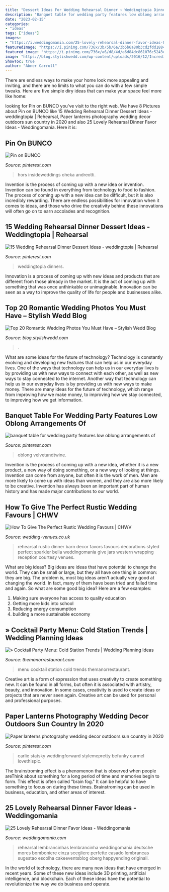 ```yaml
---
title: "Dessert Ideas For Wedding Rehearsal Dinner ~ Weddingtopia Dinners"
description: "Banquet table for wedding party features low oblong arrangements of"
date: "2023-02-15"
categories:
- "ideas"
tags: ["ideas"]
images:
- "https://i.weddingomania.com/25-lovely-rehearsal-dinner-favor-ideas-8-500x718.jpg"
featuredImage: "https://i.pinimg.com/736x/3b/5b/6a/3b5b6a80b3cd2fdd18846fbeb71c913a.jpg"
featured_image: "https://i.pinimg.com/736x/a6/d8/4d/a6d84dc861076c5243ca233c9ecaed61.jpg"
image: "https://blog.stylishwedd.com/wp-content/uploads/2016/12/Incredible-Night-Wedding-Photos-Ideas-You-Must-See.jpg"
ShowToc: true
author: "Abner Carroll"
---
```



There are endless ways to make your home look more appealing and inviting, and there are no limits to what you can do with a few simple tweaks. Here are five simple diry ideas that can make your space feel more like home:

	

		
looking for Pin on BUNCO you've visit to the right web. We have 8 Pictures about Pin on BUNCO like 15 Wedding Rehearsal Dinner Dessert Ideas - weddingtopia | Rehearsal, Paper lanterns photography wedding decor outdoors sun country in 2020 and also 25 Lovely Rehearsal Dinner Favor Ideas - Weddingomania. Here it is:
		
    
## Pin On BUNCO

<img loading=lazy src="https://i.pinimg.com/736x/a6/d8/4d/a6d84dc861076c5243ca233c9ecaed61.jpg" onerror="this.onerror=null;this.src='https://tse4.mm.bing.net/th?id=OIP.g4tCrBucC-kwYBlXW6dgnQHaLF&amp;pid=15.1';" alt="Pin on BUNCO">

_Source: pinterest.com_

>hors insideweddings oheka andreotti. 

	

Invention is the process of coming up with a new idea or invention. Invention can be found in everything from technology to food to fashion. The process of coming up with a new idea can be difficult, but it is also incredibly rewarding. There are endless possibilities for innovation when it comes to ideas, and those who drive the creativity behind these innovations will often go on to earn accolades and recognition.

    
## 15 Wedding Rehearsal Dinner Dessert Ideas - Weddingtopia | Rehearsal

<img loading=lazy src="https://i.pinimg.com/736x/6b/df/11/6bdf1111574dd2edc5cdd48dcc6dc31f.jpg" onerror="this.onerror=null;this.src='https://tse2.mm.bing.net/th?id=OIP._MiBT5r9uW-l4rFrjaGToQHaJ3&amp;pid=15.1';" alt="15 Wedding Rehearsal Dinner Dessert Ideas - weddingtopia | Rehearsal">

_Source: pinterest.com_

>weddingtopia dinners. 

	

Innovation is a process of coming up with new ideas and products that are different from those already in the market. It is the act of coming up with something that was once unthinkable or unimaginable. Innovation can be seen as a way to improve the quality of life for people and businesses alike.

    
## Top 20 Romantic Wedding Photos You Must Have – Stylish Wedd Blog

<img loading=lazy src="https://blog.stylishwedd.com/wp-content/uploads/2016/12/Incredible-Night-Wedding-Photos-Ideas-You-Must-See.jpg" onerror="this.onerror=null;this.src='https://tse2.mm.bing.net/th?id=OIP.YozKD3NQw8_L1UmgONwQIQHaKc&amp;pid=15.1';" alt="Top 20 Romantic Wedding Photos You Must Have – Stylish Wedd Blog">

_Source: blog.stylishwedd.com_

>. 

	

What are some ideas for the future of technology?
Technology is constantly evolving and developing new features that can help us in our everyday lives. One of the ways that technology can help us in our everyday lives is by providing us with new ways to connect with each other, as well as new ways to stay connected to the internet. Another way that technology can help us in our everyday lives is by providing us with new ways to make money. There are many ideas for the future of technology, which range from improving how we make money, to improving how we stay connected, to improving how we get information.

    
## Banquet Table For Wedding Party Features Low Oblong Arrangements Of

<img loading=lazy src="https://i.pinimg.com/736x/70/42/9b/70429bb4da5bfbf30632cc4db43cb91a.jpg" onerror="this.onerror=null;this.src='https://tse1.mm.bing.net/th?id=OIP.HTzRb4tTe8koeXvRn5EOSQHaLH&amp;pid=15.1';" alt="banquet table for wedding party features low oblong arrangements of">

_Source: pinterest.com_

>oblong velvetandtwine. 

	

Invention is the process of coming up with a new idea, whether it is a new product, a new way of doing something, or a new way of looking at things. Invention can come from anyone, but often it is the work of men. Men are more likely to come up with ideas than women, and they are also more likely to be creative. Invention has always been an important part of human history and has made major contributions to our world.

    
## How To Give The Perfect Rustic Wedding Favours | CHWV

<img loading=lazy src="https://www.wedding-venues.co.uk/sites/default/files/Perfect-Rustic-Wedding-Favours-Bella-Amante-Photography.jpg" onerror="this.onerror=null;this.src='https://tse3.mm.bing.net/th?id=OIP.jo_lFGqqYep4Mfc_qZyV7AHaLH&amp;pid=15.1';" alt="How To Give The Perfect Rustic Wedding Favours | CHWV">

_Source: wedding-venues.co.uk_

>rehearsal rustic dinner barn decor favors favours decorations styled perfect sparkler bella weddingomania give jars western wrapping reception courtesy venues. 

	

What are big ideas?
Big ideas are ideas that have potential to change the world. They can be small or large, but they all have one thing in common: they are big. The problem is, most big ideas aren't actually very good at changing the world. In fact, many of them have been tried and failed time and again. So what are some good big idea? Here are a few examples: 
1. Making sure everyone has access to quality education 
2. Getting more kids into school 
3. Reducing energy consumption 
4. building a more sustainable economy 

    
## » Cocktail Party Menu: Cold Station Trends | Wedding Planning Ideas

<img loading=lazy src="http://www.themanorrestaurant.com/blog/wp-content/uploads/2012/07/Wedding-menu.jpg" onerror="this.onerror=null;this.src='https://tse4.mm.bing.net/th?id=OIP.0i6jAxaC3Xmyk6xllTeyJwHaE7&amp;pid=15.1';" alt="» Cocktail Party Menu: Cold Station Trends | Wedding Planning Ideas">

_Source: themanorrestaurant.com_

>menu cocktail station cold trends themanorrestaurant. 

	

Creative art is a form of expression that uses creativity to create something new. It can be found in all forms, but often it is associated with artistry, beauty, and innovation. In some cases, creativity is used to create ideas or projects that are never seen again. Creative art can be used for personal and professional purposes.

    
## Paper Lanterns Photography Wedding Decor Outdoors Sun Country In 2020

<img loading=lazy src="https://i.pinimg.com/736x/3b/5b/6a/3b5b6a80b3cd2fdd18846fbeb71c913a.jpg" onerror="this.onerror=null;this.src='https://tse4.mm.bing.net/th?id=OIP.bTZf9ZbFupNxVXFSn76zLAAAAA&amp;pid=15.1';" alt="Paper lanterns photography wedding decor outdoors sun country in 2020">

_Source: pinterest.com_

>carlie statsky weddingforward stylemepretty befunky carmel lovethispic. 

	

The brainstroming effect is a phenomenon that is observed when people areThink about something for a long period of time and memories begin to form. This effect is often called "brain fog." It can be helpful to have something to focus on during these times. Brainstroming can be used in business, education, and other areas of interest.

    
## 25 Lovely Rehearsal Dinner Favor Ideas - Weddingomania

<img loading=lazy src="https://i.weddingomania.com/25-lovely-rehearsal-dinner-favor-ideas-8-500x718.jpg" onerror="this.onerror=null;this.src='https://tse2.mm.bing.net/th?id=OIP.MIYoTASiHvrkXTzHc7AV-wHaKo&amp;pid=15.1';" alt="25 Lovely Rehearsal Dinner Favor Ideas - Weddingomania">

_Source: weddingomania.com_

>rehearsal lembrancinhas lembrancinha weddingomania deutsche mores bomboniere cinza scegliere perfette casado lembrancas sugestao escolha cakeeventsblog oberg happyending originali. 

	

In the world of technology, there are many new ideas that have emerged in recent years. Some of these new ideas include 3D printing, artificial intelligence, and blockchain. Each of these ideas have the potential to revolutionize the way we do business and operate.

